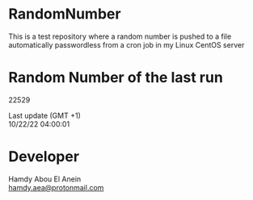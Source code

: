 # RandomNumber    
This is a test repository where a random number is pushed to a file automatically passwordless from a cron job in my Linux CentOS server    
# Random Number of the last run   
22529
      
Last update (GMT +1)    
10/22/22 04:00:01
# Developer    
Hamdy Abou El Anein   
hamdy.aea@protonmail.com
